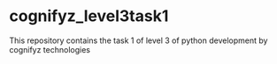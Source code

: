# cognifyz_level3task1
This repository contains the task 1 of level 3 of python development by cognifyz technologies
